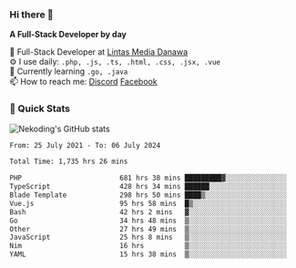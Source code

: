 ### Hi there 👋

**A Full-Stack Developer by day**

🔭 Full-Stack Developer at [Lintas Media Danawa](https://www.lintasmediadanawa.com/)  
⚙️ I use daily: `.php, .js, .ts, .html, .css, .jsx, .vue`  
🌱 Currently learning `.go, .java`  
📫 How to reach me: [Discord](https://discordapp.com/users/984448732999327766)  [Facebook](https://fb.me/tyvandi)  

### 🚀 Quick Stats  

![Nekoding's GitHub stats](https://github-readme-stats.vercel.app/api?username=nekoding&show_icons=true)

<!--START_SECTION:waka-->

```txt
From: 25 July 2021 - To: 06 July 2024

Total Time: 1,735 hrs 26 mins

PHP                        681 hrs 38 mins █████████▓░░░░░░░░░░░░░░░   38.66 %
TypeScript                 428 hrs 34 mins ██████░░░░░░░░░░░░░░░░░░░   24.31 %
Blade Template             298 hrs 50 mins ████▒░░░░░░░░░░░░░░░░░░░░   16.95 %
Vue.js                     95 hrs 58 mins  █▒░░░░░░░░░░░░░░░░░░░░░░░   05.44 %
Bash                       42 hrs 2 mins   ▓░░░░░░░░░░░░░░░░░░░░░░░░   02.38 %
Go                         34 hrs 48 mins  ▒░░░░░░░░░░░░░░░░░░░░░░░░   01.97 %
Other                      27 hrs 49 mins  ▒░░░░░░░░░░░░░░░░░░░░░░░░   01.58 %
JavaScript                 25 hrs 8 mins   ▒░░░░░░░░░░░░░░░░░░░░░░░░   01.43 %
Nim                        16 hrs          ▒░░░░░░░░░░░░░░░░░░░░░░░░   00.91 %
YAML                       15 hrs 38 mins  ▒░░░░░░░░░░░░░░░░░░░░░░░░   00.89 %
```

<!--END_SECTION:waka-->

<!--
**nekoding/nekoding** is a ✨ _special_ ✨ repository because its `README.md` (this file) appears on your GitHub profile.

Here are some ideas to get you started:

- 🔭 I’m currently working on ...
- 🌱 I’m currently learning ...
- 👯 I’m looking to collaborate on ...
- 🤔 I’m looking for help with ...
- 💬 Ask me about ...
- 📫 How to reach me: ...
- 😄 Pronouns: ...
- ⚡ Fun fact: ...
-->
